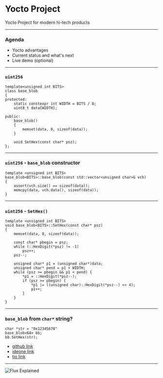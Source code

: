 # Yocto Project

Yocto Project for modern hi-tech products

---

### Agenda

- Yocto advantages
- Current status and what's next
- Live demo (optional)

---

### `uint256`

```
template<unsigned int BITS>
class base_blob
{
protected:
    static constexpr int WIDTH = BITS / 8;
    uint8_t data[WIDTH];

public:
    base_blob()
    {
        memset(data, 0, sizeof(data));
    }

    void SetHex(const char* psz);
};
```

--------------------------------------------------------------------------------

### `uint256` - `base_blob` constructor

```
template <unsigned int BITS>
base_blob<BITS>::base_blob(const std::vector<unsigned char>& vch)
{
    assert(vch.size() == sizeof(data));
    memcpy(data, vch.data(), sizeof(data));
}
```

--------------------------------------------------------------------------------

### `uint256` - `SetHex()`
```
template <unsigned int BITS>
void base_blob<BITS>::SetHex(const char* psz)
{
    memset(data, 0, sizeof(data));

    const char* pbegin = psz;
    while (::HexDigit(*psz) != -1)
        psz++;
    psz--;

    unsigned char* p1 = (unsigned char*)data;
    unsigned char* pend = p1 + WIDTH;
    while (psz >= pbegin && p1 < pend) {
        *p1 = ::HexDigit(*psz--);
        if (psz >= pbegin) {
            *p1 |= ((unsigned char)::HexDigit(*psz--) << 4);
            p1++;
        }
    }
}
```

---

### `base_blob` from `char*` string?

```
char *str = "0x12345678"
base_blob<64> bb;
bb.SetHex(str);
```

- [github link](https://github.com/kostaz/playground/blob/master/cpp/convert_bytes_to_string.cpp)
- [ideone link](https://ideone.com/CeDilU)
- [tio link](https://tio.run/##tVVNb9swDL37V3DYENv5zpqkXZvksst22qG9FUUgy3RizJE8WTbSFfnryyhFTl2s38B0eBAl6pF8omye5z2eMbHa7z@mgmdljDBLZaEVss3Cu1@rkGupmiuFjlOh@@uF5w0G8FVu8jRjOpXi3NirTgfWuCWiPs9z6Eln0Z7Z/i7yUkOwZirucRljHNpTJTGeLTXETLPrG5jD3XDLki4Mt9GpwbGdT6a7C8fzo9REZM9@gv7gGAMm03ESnbLE@HmDdtuDNuUoKlQaUo2KAkQZQoG/ShQcQSbH4KkAheRY0KqKUfXp7MDTuMmpPpzp2xwF2yBcLTzS4PycIqZiBd9we6lVwKUoNFy1KEqEq1R0obGCIu5CJGUGyWXOOBbzhGUFht6dBzSadKq68NwiqcodCyfFjJIbll@PplYhf@h3wR8Z@GzgxMDYwMTA1MCp37VcLw3/zHh/McAMRAa4gdgAGkj8nctMVX2FBaoKg8DW1nM1h@2T0PkkUkFwRaVTqm73wlgf5gc5jNHphNb37phjfRUVy@hc4MwwaKe6JjYjTSCouSw1tFq1suGDginVvCzWy4jxn4EPfpPlwZ7TlgIvFuMbcnvBqzWa1F47pwrqUgl7f7t/Wu/wjEBLcNf8hmZLRZYKhOd6ruLr5/rLpeZOkXNfWdmCsAvWogsx81pCWwFpDxtmnB7rUqyWNHVqUrHvHgeh75ViSrHb5rO0mt1HfkQ4SzDwmg30ig@JU8bWQY5OHBvKBVgePhhSzRxtexEYYuhAkf5GmVgrDJ94Y6@hCsPjaydnLunjOJsds6KpXafryf6D1JbbdeZ7BW9w1KUtoHpOeDB/jU5nNCI6YJGs8ImrqN6qjWvzIbXvfv@HJxlbFfseec05xRv/BQ)

---

![Flux Explained](https://facebook.github.io/flux/img/flux-simple-f8-diagram-explained-1300w.png)
